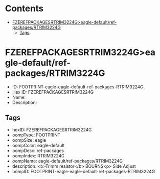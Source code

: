 



Contents
========

* [FZEREFPACKAGESRTRIM3224G>eagle-default/ref-packages/RTRIM3224G](#fzerefpackagesrtrim3224geagle-defaultref-packagesrtrim3224g)
	* [Tags](#tags)

# FZEREFPACKAGESRTRIM3224G>eagle-default/ref-packages/RTRIM3224G

- ID: FOOTPRINT-eagle-eagle-default-ref-packages-RTRIM3224G
- Hex ID: FZEREFPACKAGESRTRIM3224G
- Name: 
- Description: 

## Tags

- hexID: FZEREFPACKAGESRTRIM3224G
- oompType: FOOTPRINT
- oompSize: eagle
- oompColor: eagle-default
- oompDesc: ref-packages
- oompIndex: RTRIM3224G
- oompName: eagle-default/ref-packages/RTRIM3224G
- description: &lt;b&gt;Trimm resistor&lt;/b&gt; BOURNS&lt;p&gt;&#xD;
Side Adjust
- oompID: FOOTPRINT-eagle-eagle-default-ref-packages-RTRIM3224G
